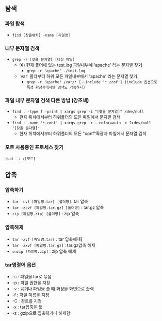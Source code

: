 ## 탐색

### 파일 탐색

- `find [찾을위치] -name [파일명]`

### 내부 문자열 검색

- `grep -r [찾을 문자열] [대상 파일]`
  - 예) 현재 폴더에 있는 test.log 파일내부에 'apache' 라는 문자열 찾기
    - `grep -r 'apache' ./test.log`
  - 'var' 폴더부터 하위 모든 파일내부에서 'apache' 라는 문자열 찾기.
    - `grep -r 'apache' /var/* [--include '*.conf'] (include 옵션으로 특정 확장자에서만 검색도 가능하다)`

### 파일 내부 문자열 검색 다른 방법 (강조색)

- `find . -type f -print | xargs grep -i "[찾을 문자열]" /dev/null`
  - 현재 위치에서부터 하위폴더의 모든 파일에서 문자열 검색
- `find . -name '*.conf' | xargs grep -r --color=auto -n 2>dev/null '[찾을 문자열]'`
  - 현재 위치에서부터 하위폴더의 모든 "conf"확장자 파일에서 문자열 검색

### 포트 사용중인 프로세스 찾기

`lsof -i :[포트]`

## 압축

### 압축하기

- `tar -cvf [파일명.tar] [폴더명]`: tar 압축
- `tar -zcvf [파일명.tar.gz] [폴더명]` : tar.gz 압축
- `zip [파일명.zip] [폴더명]` : zip 압축

### 압축해제

- `tar -xvf [파일명.tar]` : tar 압축해제]
- `tar -zxvf [파일명.tar.gz]` : tar.gz압축 해제
- `unzip [파일명.zip]` : zip 압축 해제

### tar명령어 옵션

- -c : 파일을 tar로 묶음
- -p : 파일 권한을 저장
- -v : 묶거나 파일을 풀 때 과정을 화면으로 출력
- -f : 파일 이름을 지정
- -C : 경로를 지정
- -x : tar압축을 풂
- -z : gzip으로 압축하거나 해제함



